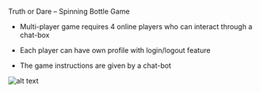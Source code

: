 Truth or Dare – Spinning Bottle Game

- Multi-player game requires 4 online players who can interact through a chat-box

- Each player can have own profile with login/logout feature

- The game instructions are given by a chat-bot

![alt text](https://developer-osama.herokuapp.com/spining-bottle1.png)
